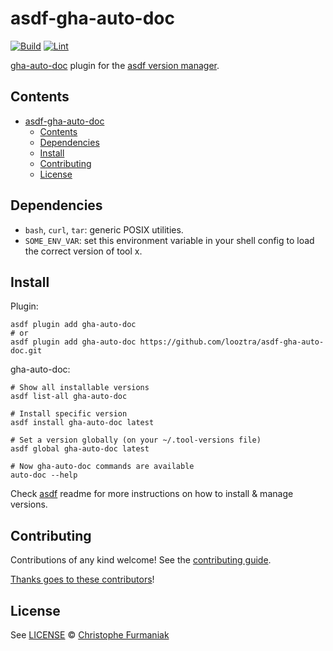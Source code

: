 # asdf-gha-auto-doc

[![Build](https://github.com/looztra/asdf-gha-auto-doc/actions/workflows/build.yml/badge.svg)](https://github.com/looztra/asdf-gha-auto-doc/actions/workflows/build.yml) [![Lint](https://github.com/looztra/asdf-gha-auto-doc/actions/workflows/lint.yml/badge.svg)](https://github.com/looztra/asdf-gha-auto-doc/actions/workflows/lint.yml)

[gha-auto-doc](https://github.com/tj-actions/auto-doc) plugin for the [asdf version manager](https://asdf-vm.com).

</div>

## Contents

- [asdf-gha-auto-doc](#asdf-gha-auto-doc)
  - [Contents](#contents)
  - [Dependencies](#dependencies)
  - [Install](#install)
  - [Contributing](#contributing)
  - [License](#license)

## Dependencies

- `bash`, `curl`, `tar`: generic POSIX utilities.
- `SOME_ENV_VAR`: set this environment variable in your shell config to load the correct version of tool x.

## Install

Plugin:

```shell
asdf plugin add gha-auto-doc
# or
asdf plugin add gha-auto-doc https://github.com/looztra/asdf-gha-auto-doc.git
```

gha-auto-doc:

```shell
# Show all installable versions
asdf list-all gha-auto-doc

# Install specific version
asdf install gha-auto-doc latest

# Set a version globally (on your ~/.tool-versions file)
asdf global gha-auto-doc latest

# Now gha-auto-doc commands are available
auto-doc --help
```

Check [asdf](https://github.com/asdf-vm/asdf) readme for more instructions on how to
install & manage versions.

## Contributing

Contributions of any kind welcome! See the [contributing guide](contributing.md).

[Thanks goes to these contributors](https://github.com/looztra/asdf-gha-auto-doc/graphs/contributors)!

## License

See [LICENSE](LICENSE) © [Christophe Furmaniak](https://github.com/looztra/)
